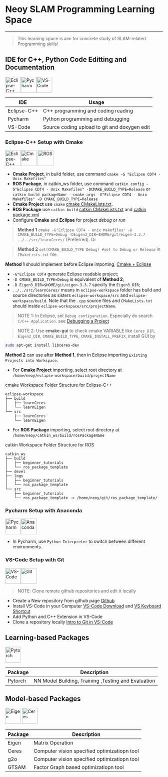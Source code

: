 # Neoy SLAM Programming Learning Space

----

> This learning space is aim for concrete study of SLAM-related Programming skills!

## IDE for C++, Python Code Editting and Documentation

<img src="https://cdn.worldvectorlogo.com/logos/eclipse-11.svg" alt="Eclipse-C++ " height="50" title="Eclipse-C++ "><img src="https://upload.wikimedia.org/wikipedia/commons/thumb/1/1d/PyCharm_Icon.svg/128px-PyCharm_Icon.svg.png" alt="Pycharm" height="50" title="Pycharm"><img src="https://cdn.worldvectorlogo.com/logos/visual-studio-code-1.svg" alt="VS-Code"  height="50" title="VS-Code">

| IDE | Usage | 
| ------ | ----------- |
| Eclipse-C++  | C++ programming and coding reading |
| Pycharm  | Python programming and debugging |
| VS-Code  | Source coding upload to git and doxygen edit  |

### Eclipse-C++ Setup with Cmake 
<img src="https://cdn.worldvectorlogo.com/logos/eclipse-11.svg" alt="Eclipse-C++ "  height="50" title="Eclipse-C++ "><img src="https://upload.wikimedia.org/wikipedia/commons/thumb/1/13/Cmake.svg/192px-Cmake.svg.png" alt="Cmake" height="50" title="Cmake">  <img src="https://images.squarespace-cdn.com/content/v1/606d378755a86f589aa297b7/1621897385511-NS0QWVKNHWBGWPM39B7L/ros_logo_large.png" alt="ROS" height="50" title="ROS">


 - **Cmake Project**, in build folder, use command `cmake -G "Eclipse CDT4 - Unix Makefiles"`
 - **ROS Package**, in catkin_ws folder, use command `catkin config -G"Eclipse CDT4 - Unix Makefiles" -DCMAKE_BUILD_TYPE=Release` or `catkin build packageName --cmake-args -G"Eclipse CDT4 - Unix Makefiles" -D CMAKE_BUILD_TYPE=Release`
 - **Cmake Project** use `cmake` [cmake CMakeLists.txt].
 - **ROS Package** use `catkin build` [catkin CMakeLists.txt] and  [catkin package.xml]
 - Configure **Cmake** and **Eclipse** for project *debug* or *run*


> **Method 1** `cmake -G"Eclipse CDT4 - Unix Makefiles" -D CMAKE_BUILD_TYPE=Debug -DEigen3_DIR=$HOME/git/eigen-3.3.7 ../../src/learnCeres/` (Preferred). Or 

> **Method 2** `set(CMAKE_BUILD_TYPE Debug)	#set to Debug or Release` in `CMakeLists.txt` file. 

**Method 1** should implement before Eclipse importing; [Cmake + Eclipse]

+ `-G"Eclipse CDT4` generate Eclipse readable project;
+ `-D CMAKE_BUILD_TYPE=Debug` is equivalent of **Method 2**;
+ `-D Eigen3_DIR=$HOME/git/eigen-3.3.7` specify the `Eigen3_DIR`;
+ `../../src/learnCeres/` means in `eclipse-workspace` folder has build and source directories as sisters `eclipse-workspace/src` and  `eclipse-workspace/build`. Note that the `.cpp` source files and `CMakeLists.txt` should inside `eclipse-workspace/src/projectName`.


 >NOTE 1: In Eclipse, set `Debug configuration`. Especially do search `C/C++ Application`. see [Debugging a Project]

 >NOTE 2: Use **cmake-gui** to check cmake VARIABLE like `Ceres_DIR`, `Eigen2_DIR`, `CMAKE_BUILD_TYPE`, `CMAKE_INSTALL_PREFIX`, install GUI by

 ```sh
 sudo apt-get install libceres-dev
 ```

**Method 2** can use after **Method 1**, then in Eclipse importing `Existing Projects into Workspace`.

+ For **Cmake Project** importing, select root directory at `/home/neoy/eclipse-workspace/build/projectName` 

cmake Workspace Folder Structure for Eclipse-C++
```
eclipse-workspace
├── build
│   ├── learnCeres
│   └── learnEigen
└── src
    ├── learnCeres
    └── learnEigen
```
+ For **ROS Package** importing, select root directory at `/home/neoy/catkin_ws/build/rosPackageName`

catkin Workspace Folder Structure for ROS

```
catkin_ws
├── build
│   ├── beginner_tutorials
│   └── ros_package_template
├── devel
├── logs
│   ├── beginner_tutorials
│   └── ros_package_template
└── src
    ├── beginner_tutorials
    └── ros_package_template -> /home/neoy/git/ros_package_template/
```



### Pycharm Setup with Anaconda
<img src="https://upload.wikimedia.org/wikipedia/commons/thumb/1/1d/PyCharm_Icon.svg/128px-PyCharm_Icon.svg.png" alt="Pycharm" height="50" title="Pycharm"><img src="https://upload.wikimedia.org/wikipedia/en/thumb/c/cd/Anaconda_Logo.png/240px-Anaconda_Logo.png" alt="Anaconda" height="50" title="Anaconda">

 - In Pycharm, use `Python Interpreter` to switch between different environments.

### VS-Code Setup with Git

<img src="https://cdn.worldvectorlogo.com/logos/visual-studio-code-1.svg" alt="VS-Code"  height="50" title="VS-Code"><img src="https://cdn.worldvectorlogo.com/logos/git-icon.svg" alt="Git" height="50" title="Git">

> NOTE: Clone remote github repositories and edit it locally

 - Create a New repository from github page [Github]
 - Install VS-Code in your Computer [VS-Code Download] and [VS Keyboard Shortcut]
 - Add Python and C++ Extension in VS-Code 
 - Clone a repository locally [Intro to Git in VS-Code]


## Learning-based Packages

<img src="https://pytorch.org/assets/images/pytorch-logo.png" alt="Pytorch" height="50" title="Pytorch">

| Package | Description | 
| ------ | ----------- |
| Pytorch   | NN Model Building, Training ,Testing and Evaluation|


## Model-based Packages 

<img src="https://eigen.tuxfamily.org/dox/Eigen_Silly_Professor_64x64.png" alt="Eigen"  height="50" title="Eigen">
<img src="https://avatars.githubusercontent.com/u/6327561?s=200&v=4" alt="Ceres"  height="50" title="Ceres">

| Package | Description |
| ------ | ----------- |
| Eigen   | Matrix Operation |
| Ceres   | Computer vision specified optimizatiopn tool | 
| g2o   | Computer vision specified optimizatiopn tool | 
| GTSAM   | Factor Graph based optimizatiopn tool | 


[Github]: <https://github.com/>
[VS-Code Download]: <https://code.visualstudio.com/download>
[VS Keyboard Shortcut]: <https://code.visualstudio.com/shortcuts/keyboard-shortcuts-linux.pdf>
[Intro to Git in VS-Code]: <https://code.visualstudio.com/docs/sourcecontrol/intro-to-git>
[cmake CMakeLists.txt]: <https://cmake.org/cmake/help/latest/guide/tutorial/index.html>
[catkin CMakeLists.txt]: <http://wiki.ros.org/catkin/CMakeLists.txt>
[catkin package.xml]: <http://wiki.ros.org/catkin/package.xml>
[Debugging a project]: <https://rtist.hcldoc.com/help/index.jsp?topic=%2Forg.eclipse.cdt.doc.user%2Fgetting_started%2Fcdt_w_debug.htm>
[Cmake + Eclipse]: <https://jvgomez.github.io/pages/how-to-configure-a-cc-project-with-eclipse-and-cmake.html>